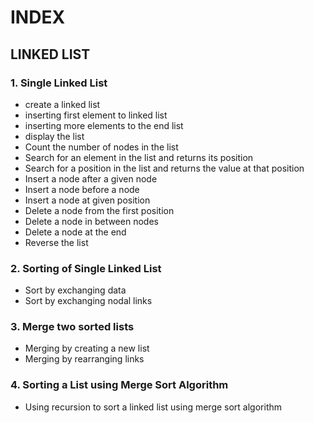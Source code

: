 # INDEX

## LINKED LIST

### 1. Single Linked List
- create a linked list
- inserting first element to linked list
- inserting more elements to the end list
- display the list
- Count the number of nodes in the list
- Search for an element in the list and returns its position
- Search for a position in the list and returns the value at that position
- Insert a node after a given node
- Insert a node before a node
- Insert a node at given position
- Delete a node from the first position
- Delete a node in between nodes
- Delete a node at the end
- Reverse the list

### 2. Sorting of Single Linked List
- Sort by exchanging data
- Sort by exchanging nodal links

### 3. Merge two sorted lists
- Merging by creating a new list
- Merging by rearranging links

### 4. Sorting a List using Merge Sort Algorithm
- Using recursion to sort a linked list using merge sort algorithm